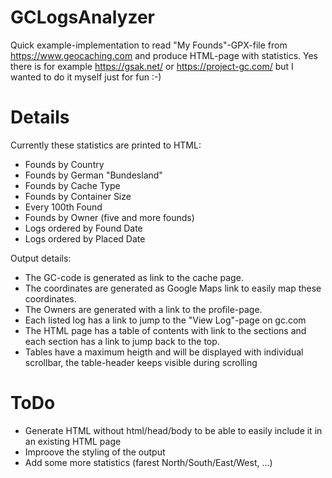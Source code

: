 # GCLogsAnalyzer
Quick example-implementation to read "My Founds"-GPX-file from https://www.geocaching.com and produce HTML-page with statistics. Yes there is for example https://gsak.net/ or https://project-gc.com/ but I wanted to do it myself just for fun :-)

# Details

Currently these statistics are printed to HTML:
- Founds by Country
- Founds by German "Bundesland"
- Founds by Cache Type
- Founds by Container Size
- Every 100th Found
- Founds by Owner (five and more founds)
- Logs ordered by Found Date
- Logs ordered by Placed Date

Output details:
- The GC-code is generated as link to the cache page.
- The coordinates are generated as Google Maps link to easily map these coordinates.
- The Owners are generated with a link to the profile-page.
- Each listed log has a link to jump to the "View Log"-page on gc.com
- The HTML page has a table of contents with link to the sections and each section has a link to jump back to the top.
- Tables have a maximum heigth and will be displayed with individual scrollbar, the table-header keeps visible during scrolling

# ToDo

- Generate HTML without html/head/body to be able to easily include it in an existing HTML page
- Improove the styling of the output
- Add some more statistics (farest North/South/East/West, ...)

